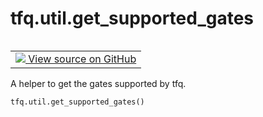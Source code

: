 <div itemscope itemtype="http://developers.google.com/ReferenceObject">
<meta itemprop="name" content="tfq.util.get_supported_gates" />
<meta itemprop="path" content="Stable" />
</div>

# tfq.util.get_supported_gates

<!-- Insert buttons and diff -->

<table class="tfo-notebook-buttons tfo-api" align="left">

<td>
  <a target="_blank" href="https://github.com/tensorflow/quantum/tree/master/tensorflow_quantum/python/util.py">
    <img src="https://www.tensorflow.org/images/GitHub-Mark-32px.png" />
    View source on GitHub
  </a>
</td></table>



A helper to get the gates supported by tfq.

```python
tfq.util.get_supported_gates()
```



<!-- Placeholder for "Used in" -->
